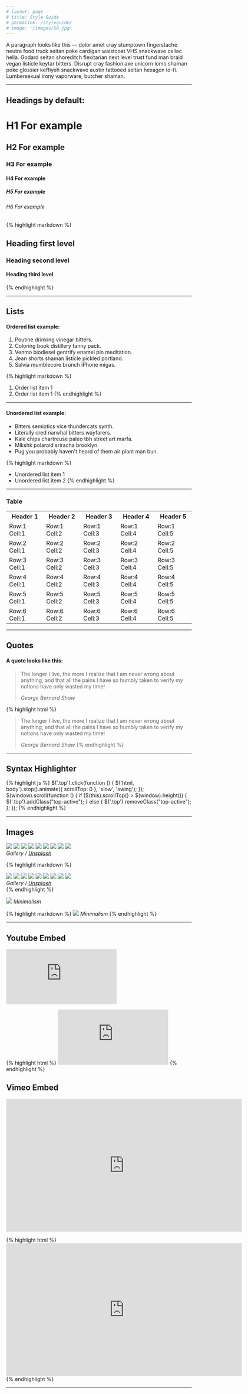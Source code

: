 ```yaml
---
# layout: page
# title: Style Guide
# permalink: /styleguide/
# image: '/images/50.jpg'
---
```


A paragraph looks like this — dolor amet cray stumptown fingerstache neutra food truck seitan poke cardigan waistcoat VHS snackwave celiac hella. Godard seitan shoreditch flexitarian next level trust fund man braid vegan listicle keytar bitters. Disrupt cray fashion axe unicorn lomo shaman poke glossier keffiyeh snackwave austin tattooed seitan hexagon lo-fi. Lumbersexual irony vaporware, butcher shaman.

***

## Headings by default:

# H1 For example
## H2 For example
### H3 For example
#### H4 For example
##### H5 For example
###### H6 For example

{% highlight markdown %}
## Heading first level
### Heading second level
#### Heading third level
{% endhighlight %}

***

## Lists

#### Ordered list example:

1. Poutine drinking vinegar bitters.
2. Coloring book distillery fanny pack.
3. Venmo biodiesel gentrify enamel pin meditation.
4. Jean shorts shaman listicle pickled portland.
5. Salvia mumblecore brunch iPhone migas.

{% highlight markdown %}
1. Order list item 1
2. Order list item 1
{% endhighlight %}

***

#### Unordered list example:

* Bitters semiotics vice thundercats synth.
* Literally cred narwhal bitters wayfarers.
* Kale chips chartreuse paleo tbh street art marfa.
* Mlkshk polaroid sriracha brooklyn.
* Pug you probably haven't heard of them air plant man bun.

{% highlight markdown %}
* Unordered list item 1
* Unordered list item 2
{% endhighlight %}

***

### Table

<div class="table-container">
	<table>
		<tr><th>Header 1</th><th>Header 2</th><th>Header 3</th><th>Header 4</th><th>Header 5</th></tr>
		<tr><td>Row:1 Cell:1</td><td>Row:1 Cell:2</td><td>Row:1 Cell:3</td><td>Row:1 Cell:4</td><td>Row:1 Cell:5</td></tr>
		<tr><td>Row:2 Cell:1</td><td>Row:2 Cell:2</td><td>Row:2 Cell:3</td><td>Row:2 Cell:4</td><td>Row:2 Cell:5</td></tr>
		<tr><td>Row:3 Cell:1</td><td>Row:3 Cell:2</td><td>Row:3 Cell:3</td><td>Row:3 Cell:4</td><td>Row:3 Cell:5</td></tr>
		<tr><td>Row:4 Cell:1</td><td>Row:4 Cell:2</td><td>Row:4 Cell:3</td><td>Row:4 Cell:4</td><td>Row:4 Cell:5</td></tr>
		<tr><td>Row:5 Cell:1</td><td>Row:5 Cell:2</td><td>Row:5 Cell:3</td><td>Row:5 Cell:4</td><td>Row:5 Cell:5</td></tr>
		<tr><td>Row:6 Cell:1</td><td>Row:6 Cell:2</td><td>Row:6 Cell:3</td><td>Row:6 Cell:4</td><td>Row:6 Cell:5</td></tr>
	</table>
</div>

***

## Quotes

#### A quote looks like this:

> The longer I live, the more I realize that I am never wrong about anything, and that all the pains I have so humbly taken to verify my notions have only wasted my time!
>
> <cite>George Bernard Shaw</cite>

{% highlight html %}
> The longer I live, the more I realize that I am never wrong about anything, and that all the pains I have so humbly taken to verify my notions have only wasted my time!
>
> <cite>George Bernard Shaw</cite>
{% endhighlight %}

***

## Syntax Highlighter

{% highlight js %}
	$('.top').click(function () {
		$('html, body').stop().animate({ scrollTop: 0 }, 'slow', 'swing');
	});
	$(window).scroll(function () {
		if ($(this).scrollTop() > $(window).height()) {
			$('.top').addClass("top-active");
		} else {
			$('.top').removeClass("top-active");
		};
	});
{% endhighlight %}

***

## Images

<div class="gallery-box">
	<div class="gallery">
		<img src="/images/501.jpg">
		<img src="/images/901.jpg">
		<img src="/images/509.jpg">
		<img src="/images/511.jpg">
		<img src="/images/520.jpg">
		<img src="/images/516.jpg">
		<img src="/images/517.jpg">
		<img src="/images/519.jpg">
		<img src="/images/521.jpg">
	</div>
	<em>Gallery / <a href="https://unsplash.com/" target="_blank">Unsplash</a></em>
</div>

{% highlight markdown %}
	<div class="gallery-box">
		<div class="gallery">
			<img src="/images/501.jpg">
			<img src="/images/901.jpg">
			<img src="/images/509.jpg">
			<img src="/images/511.jpg">
			<img src="/images/520.jpg">
			<img src="/images/516.jpg">
			<img src="/images/517.jpg">
			<img src="/images/519.jpg">
			<img src="/images/521.jpg">
		</div>
		<em>Gallery / <a href="https://unsplash.com/" target="_blank">Unsplash</a></em>
	</div>
{% endhighlight %}

![]({{site.baseurl}}/images/140.jpg)
*Minimalism*

{% highlight markdown %}
	![]({{site.baseurl}}/images/140.jpg)
	*Minimalism*
{% endhighlight %}

***

## Youtube Embed

<p><iframe src="https://www.youtube.com/embed/Hd1_EXhr_fg" frameborder="0" allowfullscreen></iframe></p>

{% highlight html %}
	<iframe src="https://www.youtube.com/embed/Hd1_EXhr_fg" frameborder="0" allowfullscreen></iframe>
{% endhighlight %}

## Vimeo Embed

<p><iframe src="https://player.vimeo.com/video/107654760" width="640" height="360" frameborder="0" allowfullscreen></iframe></p>

{% highlight html %}
	<iframe src="https://player.vimeo.com/video/107654760" width="640" height="360" frameborder="0" allowfullscreen></iframe>
{% endhighlight %}

***